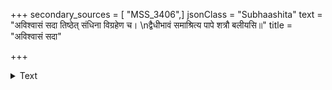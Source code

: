 +++
secondary_sources = [ "MSS_3406",]
jsonClass = "Subhaashita"
text = "अविश्वासं सदा तिष्ठेत् संधिना विग्रहेण च।  \nद्वैधीभावं समाश्रित्य पापे शत्रौ बलीयसि॥"
title = "अविश्वासं सदा"

+++

<details><summary>Text</summary>

अविश्वासं सदा तिष्ठेत् संधिना विग्रहेण च।  
द्वैधीभावं समाश्रित्य पापे शत्रौ बलीयसि॥
</details>
